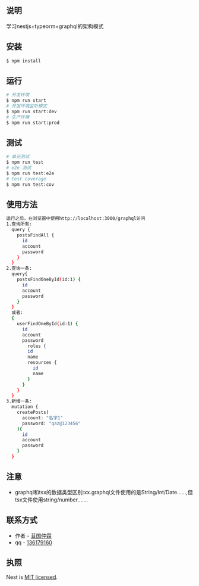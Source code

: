 
## 说明
学习nestjs+typeorm+graphql的架构模式

## 安装
```bash
$ npm install
```

## 运行
```bash
# 开发环境
$ npm run start
# 开发环境监听模式
$ npm run start:dev
# 生产环境
$ npm run start:prod
```

## 测试
```bash
# 单元测试
$ npm run test
# e2e 测试
$ npm run test:e2e
# test coverage
$ npm run test:cov
```

## 使用方法
```bash
运行之后，在浏览器中使用http://localhost:3000/graphql访问
1.查询所有:
  query {
    postsFindAll {
      id
      account
      password
    }
  }
2.查询一条:
  query{
    postsFindOneById(id:1) {
      id
      account
      password
    }
  }
  或者:
  {
    userFindOneById(id:1) {
      id
      account
      password
    	roles {
        id
        name
        resources {
          id
          name
        }
      }
    }
  }
3.新增一条:
  mutation {
    createPosts(
      account: "名字1"
      password: "qaz@123456"
    ){
      id
      account
      password
    }
  }
```

## 注意
- graphql和tsx的数据类型区别:xx.graphql文件使用的是String/Int/Date……,但tsx文件使用string/number…….

## 联系方式
- 作者 - [苴国仲霖](https://juguozhonglin.com)
- qq - [136179160](https://juguozhonglin.com/)

## 执照
  Nest is [MIT licensed](LICENSE).
